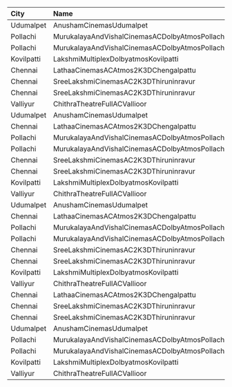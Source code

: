 | City       | Name                                           |  Time | Type       | Price | Capacity | Booked |
| :--------- | :--------------------------------------------- | ----: | :--------- | ----: | -------: | -----: |
| Udumalpet  | AnushamCinemasUdumalpet                        | 10:30 | First      |  120₹ |      664 |    497 |
| Pollachi   | MurukalayaAndVishalCinemasACDolbyAtmosPollachi | 10:30 | Box        |  150₹ |       96 |     51 |
| Pollachi   | MurukalayaAndVishalCinemasACDolbyAtmosPollachi | 10:30 | FirstClass |  120₹ |      668 |    336 |
| Kovilpatti | LakshmiMultiplexDolbyatmosKovilpatti           | 10:30 | Platinum   |  100₹ |      446 |    223 |
| Chennai    | LathaaCinemasACAtmos2K3DChengalpattu           | 11:15 | First      |  100₹ |      184 |    120 |
| Chennai    | SreeLakshmiCinemasAC2K3DThiruninravur          | 11:30 | Balcony    |  110₹ |      158 |     83 |
| Chennai    | SreeLakshmiCinemasAC2K3DThiruninravur          | 11:30 | FirstClass |  100₹ |      414 |    208 |
| Valliyur   | ChithraTheatreFullACVallioor                   | 11:30 | FirstClass |  100₹ |      372 |    196 |
| Udumalpet  | AnushamCinemasUdumalpet                        | 14:00 | First      |  120₹ |      664 |    497 |
| Chennai    | LathaaCinemasACAtmos2K3DChengalpattu           | 14:15 | First      |  100₹ |      184 |    120 |
| Pollachi   | MurukalayaAndVishalCinemasACDolbyAtmosPollachi | 14:15 | Box        |  150₹ |       96 |     49 |
| Pollachi   | MurukalayaAndVishalCinemasACDolbyAtmosPollachi | 14:15 | FirstClass |  120₹ |      668 |    336 |
| Chennai    | SreeLakshmiCinemasAC2K3DThiruninravur          | 14:30 | Balcony    |  110₹ |      158 |     83 |
| Chennai    | SreeLakshmiCinemasAC2K3DThiruninravur          | 14:30 | FirstClass |  100₹ |      414 |    208 |
| Kovilpatti | LakshmiMultiplexDolbyatmosKovilpatti           | 14:30 | Platinum   |  100₹ |      446 |    223 |
| Valliyur   | ChithraTheatreFullACVallioor                   | 14:30 | FirstClass |  100₹ |      372 |    196 |
| Udumalpet  | AnushamCinemasUdumalpet                        | 18:00 | First      |  120₹ |      664 |    497 |
| Chennai    | LathaaCinemasACAtmos2K3DChengalpattu           | 18:15 | First      |  100₹ |      184 |    120 |
| Pollachi   | MurukalayaAndVishalCinemasACDolbyAtmosPollachi | 18:15 | Box        |  150₹ |       96 |     49 |
| Pollachi   | MurukalayaAndVishalCinemasACDolbyAtmosPollachi | 18:15 | FirstClass |  120₹ |      668 |    338 |
| Chennai    | SreeLakshmiCinemasAC2K3DThiruninravur          | 18:30 | Balcony    |  110₹ |      158 |     79 |
| Chennai    | SreeLakshmiCinemasAC2K3DThiruninravur          | 18:30 | FirstClass |  100₹ |      414 |    208 |
| Kovilpatti | LakshmiMultiplexDolbyatmosKovilpatti           | 18:30 | Platinum   |  100₹ |      446 |    223 |
| Valliyur   | ChithraTheatreFullACVallioor                   | 18:30 | FirstClass |  100₹ |      372 |    196 |
| Chennai    | LathaaCinemasACAtmos2K3DChengalpattu           | 21:15 | First      |  100₹ |      184 |    120 |
| Chennai    | SreeLakshmiCinemasAC2K3DThiruninravur          | 21:30 | Balcony    |  110₹ |      158 |     79 |
| Chennai    | SreeLakshmiCinemasAC2K3DThiruninravur          | 21:30 | FirstClass |  100₹ |      414 |    208 |
| Udumalpet  | AnushamCinemasUdumalpet                        | 22:00 | First      |  120₹ |      664 |    497 |
| Pollachi   | MurukalayaAndVishalCinemasACDolbyAtmosPollachi | 22:00 | Box        |  150₹ |       96 |     49 |
| Pollachi   | MurukalayaAndVishalCinemasACDolbyAtmosPollachi | 22:00 | FirstClass |  120₹ |      668 |    336 |
| Kovilpatti | LakshmiMultiplexDolbyatmosKovilpatti           | 22:30 | Platinum   |  100₹ |      446 |    223 |
| Valliyur   | ChithraTheatreFullACVallioor                   | 22:30 | FirstClass |  100₹ |      372 |    372 |
